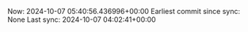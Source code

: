Now: 2024-10-07 05:40:56.436996+00:00 Earliest commit since sync: None Last sync: 2024-10-07 04:02:41+00:00
